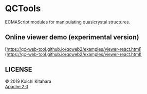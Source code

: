# QCTools

ECMAScript modules for manipulating quasicrystal structures.

## Online viewer demo (experimental version)
[https://qc-web-tool.github.io/qcweb2/examples/viewer-react.html](https://qc-web-tool.github.io/qcweb2/examples/viewer-react.html)

## LICENSE
&copy; 2019 Koichi Kitahara  
[Apache 2.0](LICENSE)

